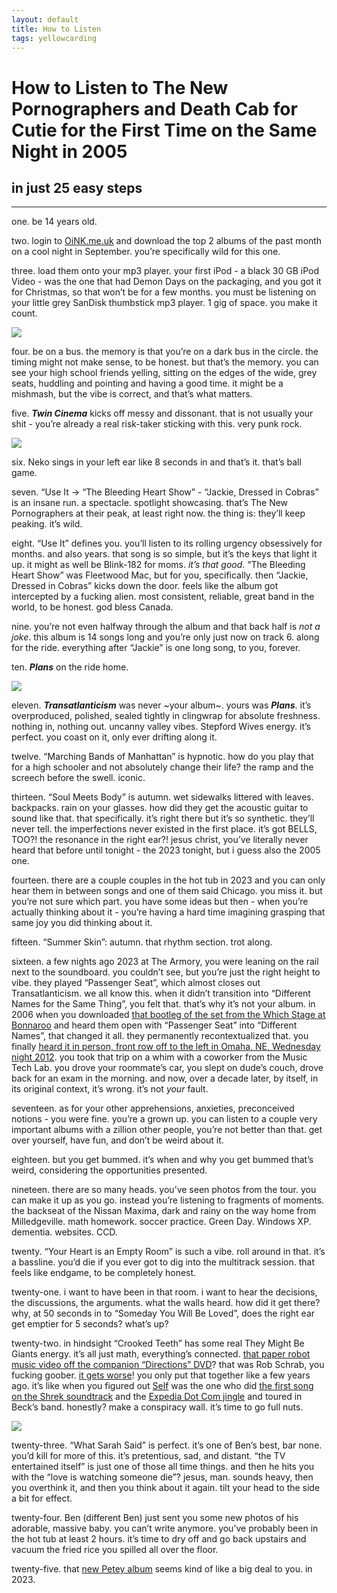 ```yaml
---
layout: default
title: How to Listen
tags: yellowcarding
---
```


# How to Listen to The New Pornographers and Death Cab for Cutie for the First Time on the Same Night in 2005

## in just 25 easy steps

****

one. be 14 years old.

two. login to [OiNK.me.uk](https://en.wikipedia.org/wiki/Oink%27s_Pink_Palace) and download the top 2 albums of the past month on a cool night in September. you’re specifically wild for this one.

three. load them onto your mp3 player. your first iPod - a black 30 GB iPod Video - was the one that had Demon Days on the packaging, and you got it for Christmas, so that won’t be for a few months. you must be listening on your little grey SanDisk thumbstick mp3 player. 1 gig of space. you make it count.

<img src="../assets/images/yc/20230929/sandisk.jpg" class="yc-img">

four. be on a bus. the memory is that you’re on a dark bus in the circle. the timing might not make sense, to be honest. but that’s the memory. you can see your high school friends yelling, sitting on the edges of the wide, grey seats, huddling and pointing and having a good time. it might be a mishmash, but the vibe is correct, and that’s what matters.

five. _**Twin Cinema**_ kicks off messy and dissonant. that is not usually your shit - you’re already a real risk-taker sticking with this. very punk rock. 

<img src="../assets/images/yc/20230929/twincinema.jpg" class="yc-img">

six. Neko sings in your left ear like 8 seconds in and that’s it. that’s ball game.

seven. “Use It -> “The Bleeding Heart Show” - “Jackie, Dressed in Cobras” is an insane run. a spectacle. spotlight showcasing. that’s The New Pornographers at their peak, at least right now. the thing is: they’ll keep peaking. it’s wild.

eight. “Use It” defines you. you’ll listen to its rolling urgency obsessively for months. and also years. that song is so simple, but it’s the keys that light it up. it might as well be Blink-182 for moms. _it’s that good_. “The Bleeding Heart Show” was Fleetwood Mac, but for you, specifically. then “Jackie, Dressed in Cobras” kicks down the door. feels like the album got intercepted by a fucking alien. most consistent, reliable, great band in the world, to be honest. god bless Canada.

nine. you’re not even halfway through the album and that back half is _not a joke_. this album is 14 songs long and you’re only just now on track 6. along for the ride. everything after “Jackie” is one long song, to you, forever.

ten. _**Plans**_ on the ride home.

<img src="../assets/images/yc/20230929/plans.jpg" class="yc-img">

eleven. _**Transatlanticism**_ was never ~your album~. yours was _**Plans**_. it’s overproduced, polished, sealed tightly in clingwrap for absolute freshness. nothing in, nothing out. uncanny valley vibes. Stepford Wives energy. it’s perfect. you coast on it, only ever drifting along it.

twelve. “Marching Bands of Manhattan” is hypnotic. how do you play that for a high schooler and not absolutely change their life? the ramp and the screech before the swell. iconic.

thirteen. “Soul Meets Body” is autumn. wet sidewalks littered with leaves. backpacks. rain on your glasses. how did they get the acoustic guitar to sound like that. that specifically. it’s right there but it’s so synthetic. they’ll never tell. the imperfections never existed in the first place. it’s got BELLS, TOO?! the resonance in the right ear?! jesus christ, you’ve literally never heard that before until tonight - the 2023 tonight, but i guess also the 2005 one.

fourteen. there are a couple couples in the hot tub in 2023 and you can only hear them in between songs and one of them said Chicago. you miss it. but you’re not sure which part. you have some ideas but then - when you’re actually thinking about it - you’re having a hard time imagining grasping that same joy you did thinking about it.

fifteen. “Summer Skin”: autumn. that rhythm section. trot along.

sixteen. a few nights ago 2023 at The Armory, you were leaning on the rail next to the soundboard. you couldn’t see, but you’re just the right height to vibe. they played “Passenger Seat”, which almost closes out Transatlanticism. we all know this. when it didn’t transition into “Different Names for the Same Thing”, you felt that. that’s why it’s not your album. in 2006 when you downloaded [that bootleg of the set from the Which Stage at Bonnaroo](https://archive.org/details/dcfc2006-06-16.sr77.v2.flac16) and heard them open with “Passenger Seat” into “Different Names”, that changed it all. they permanently recontextualized that. you finally [heard it in person, front row off to the left in Omaha, NE, Wednesday night 2012](https://fireworksordie.com/2013/07/25/death-cab-for-cutie-live-with-the-magikmagik-orchestra-at-the-omaha-music-hall-041112/). you took that trip on a whim with a coworker from the Music Tech Lab. you drove your roommate’s car, you slept on dude’s couch, drove back for an exam in the morning. and now, over a decade later, by itself, in its original context, it’s wrong. it’s not _your_ fault.

seventeen. as for your other apprehensions, anxieties, preconceived notions - you were fine. you’re a grown up. you can listen to a couple very important albums with a zillion other people, you’re not better than that. get over yourself, have fun, and don’t be weird about it.

eighteen. but you get bummed. it’s when and why you get bummed that’s weird, considering the opportunities presented.

nineteen. there are so many heads. you’ve seen photos from the tour. you can make it up as you go. instead you’re listening to fragments of moments. the backseat of the Nissan Maxima, dark and rainy on the way home from Milledgeville. math homework. soccer practice. Green Day. Windows XP. dementia. websites. CCD.

twenty. “Your Heart is an Empty Room” is such a vibe. roll around in that. it’s a bassline. you’d die if you ever got to dig into the multitrack session. that feels like endgame, to be completely honest.

twenty-one. i want to have been in that room. i want to hear the decisions, the discussions, the arguments. what the walls heard. how did it get there? why, at 50 seconds in to “Someday You Will Be Loved”, does the right ear get emptier for 5 seconds? what’s up?

twenty-two. in hindsight “Crooked Teeth” has some real They Might Be Giants energy. it’s all just math, everything’s connected. [that paper robot music video off the companion “Directions” DVD](https://www.youtube.com/watch?v=LNl2sGbEiqo)? that was Rob Schrab, you fucking goober. [it gets worse](https://www.youtube.com/watch?v=GTO1uyzQ9wg)! you only put that together like a few years ago. it’s like when you figured out [Self](https://en.wikipedia.org/wiki/Self_\(band\)) was the one who did [the first song on the Shrek soundtrack](https://www.youtube.com/watch?v=M-TCnUnYeZo) and the [Expedia Dot Com jingle](https://www.youtube.com/watch?v=Ic_s4o7ACqk) and toured in Beck’s band. honestly? make a conspiracy wall. it’s time to go full nuts.

<img src="../assets/images/yc/20230929/charlie.jpg" class="yc-img">

twenty-three. “What Sarah Said” is perfect. it’s one of Ben’s best, bar none. you’d kill for more of this. it’s pretentious, sad, and distant. “the TV entertained itself” is just one of those all time things. and then he hits you with the “love is watching someone die”? jesus, man. sounds heavy, then you overthink it, and then you think about it again. tilt your head to the side a bit for effect.

twenty-four. Ben (different Ben) just sent you some new photos of his adorable, massive baby. you can’t write anymore. you’ve probably been in the hot tub at least 2 hours. it’s time to dry off and go back upstairs and vacuum the fried rice you spilled all over the floor.

twenty-five. that [new Petey album](https://petey.lnk.to/usa) seems kind of like a big deal to you. in 2023.
